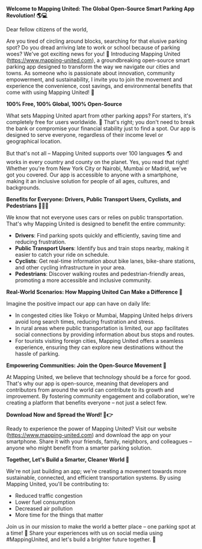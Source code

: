 **Welcome to Mapping United: The Global Open-Source Smart Parking App Revolution! 🌎💻**

Dear fellow citizens of the world,

Are you tired of circling around blocks, searching for that elusive parking spot? Do you dread arriving late to work or school because of parking woes? We've got exciting news for you! 🤩 Introducing Mapping United (https://www.mapping-united.com), a groundbreaking open-source smart parking app designed to transform the way we navigate our cities and towns. As someone who is passionate about innovation, community empowerment, and sustainability, I invite you to join the movement and experience the convenience, cost savings, and environmental benefits that come with using Mapping United! 🌟

**100% Free, 100% Global, 100% Open-Source**

What sets Mapping United apart from other parking apps? For starters, it's completely free for users worldwide. 💸 That's right; you don't need to break the bank or compromise your financial stability just to find a spot. Our app is designed to serve everyone, regardless of their income level or geographical location.

But that's not all – Mapping United supports over 100 languages 🌎 and works in every country and county on the planet. Yes, you read that right! Whether you're from New York City or Nairobi, Mumbai or Madrid, we've got you covered. Our app is accessible to anyone with a smartphone, making it an inclusive solution for people of all ages, cultures, and backgrounds.

**Benefits for Everyone: Drivers, Public Transport Users, Cyclists, and Pedestrians 🚴‍♂️🚌**

We know that not everyone uses cars or relies on public transportation. That's why Mapping United is designed to benefit the entire community:

* **Drivers**: Find parking spots quickly and efficiently, saving time and reducing frustration.
* **Public Transport Users**: Identify bus and train stops nearby, making it easier to catch your ride on schedule.
* **Cyclists**: Get real-time information about bike lanes, bike-share stations, and other cycling infrastructure in your area.
* **Pedestrians**: Discover walking routes and pedestrian-friendly areas, promoting a more accessible and inclusive community.

**Real-World Scenarios: How Mapping United Can Make a Difference 🌟**

Imagine the positive impact our app can have on daily life:

* In congested cities like Tokyo or Mumbai, Mapping United helps drivers avoid long search times, reducing frustration and stress.
* In rural areas where public transportation is limited, our app facilitates social connections by providing information about bus stops and routes.
* For tourists visiting foreign cities, Mapping United offers a seamless experience, ensuring they can explore new destinations without the hassle of parking.

**Empowering Communities: Join the Open-Source Movement 💪**

At Mapping United, we believe that technology should be a force for good. That's why our app is open-source, meaning that developers and contributors from around the world can contribute to its growth and improvement. By fostering community engagement and collaboration, we're creating a platform that benefits everyone – not just a select few.

**Download Now and Spread the Word! 📲👉**

Ready to experience the power of Mapping United? Visit our website (https://www.mapping-united.com) and download the app on your smartphone. Share it with your friends, family, neighbors, and colleagues – anyone who might benefit from a smarter parking solution.

**Together, Let's Build a Smarter, Cleaner World 🌟**

We're not just building an app; we're creating a movement towards more sustainable, connected, and efficient transportation systems. By using Mapping United, you'll be contributing to:

* Reduced traffic congestion
* Lower fuel consumption
* Decreased air pollution
* More time for the things that matter

Join us in our mission to make the world a better place – one parking spot at a time! 💖 Share your experiences with us on social media using #MappingUnited, and let's build a brighter future together. 🌈